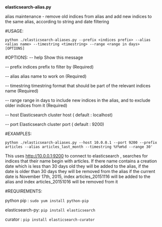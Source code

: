 **elasticsearch-alias.py**

alias maintenance - remove old indices from alias and add new indices to the same alias, according to string and date filtering

#USAGE: 

`python ./elasticsearch-aliases.py --prefix <indices prefix> --alias <alias name> --timestring <timestring> --range <range in days> [OPTIONS]`

#OPTIONS:
  -- help          Show this message
  
  -- prefix        indices prefix to filter by (Required)
  
  -- alias         alias name to work on (Required)
  
  -- timestring    timestring format that should be part of the relevant indices name (Required)
  
  -- range         range in days to include new indices in the alias, and to exclude older indices from it (Required)
  
  -- host          Elasticsearch cluster host ( default :  localhost)
  
  -- port          Elasticsearch cluster port ( default : 9200)

#EXAMPLES:

  `python ./elasticsearch-aliases.py --host 10.0.0.1 --port 9200 --prefix articles --alias articles_last_month --timestring %Y%m%d --range 30'`

This uses http://10.0.0.1:9200 to connect to elasticsearch , searches for indices that their name begin with articles. If there name contains
    a creation date which is less than 30 days old they will be added to the alias, if the date is older than 30 days they will be removed from the alias
    if the current date is November 17th, 2015, index articles_20151116 will be added to the alias and index articles_20151016 will be removed from it

#REQUIREMENTS:

python
pip : `sudo yum install python-pip`

elasticsearch-py: `pip install elasticsearch`

curator : `pip install elasticsearch-curator`
